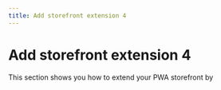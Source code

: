 ```yaml
---
title: Add storefront extension 4
---
```


# Add storefront extension 4

This section shows you how to extend your PWA storefront by
